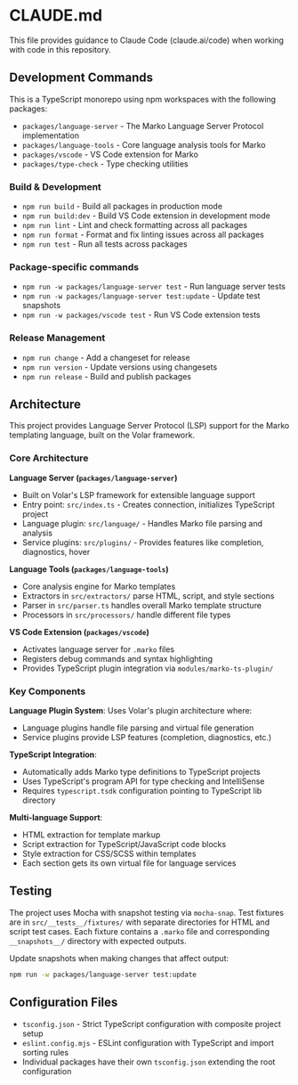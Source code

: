 # CLAUDE.md

This file provides guidance to Claude Code (claude.ai/code) when working with code in this repository.

## Development Commands

This is a TypeScript monorepo using npm workspaces with the following packages:

- `packages/language-server` - The Marko Language Server Protocol implementation
- `packages/language-tools` - Core language analysis tools for Marko
- `packages/vscode` - VS Code extension for Marko
- `packages/type-check` - Type checking utilities

### Build & Development

- `npm run build` - Build all packages in production mode
- `npm run build:dev` - Build VS Code extension in development mode
- `npm run lint` - Lint and check formatting across all packages
- `npm run format` - Format and fix linting issues across all packages
- `npm run test` - Run all tests across packages

### Package-specific commands

- `npm run -w packages/language-server test` - Run language server tests
- `npm run -w packages/language-server test:update` - Update test snapshots
- `npm run -w packages/vscode test` - Run VS Code extension tests

### Release Management

- `npm run change` - Add a changeset for release
- `npm run version` - Update versions using changesets
- `npm run release` - Build and publish packages

## Architecture

This project provides Language Server Protocol (LSP) support for the Marko templating language, built on the Volar framework.

### Core Architecture

**Language Server (`packages/language-server`)**

- Built on Volar's LSP framework for extensible language support
- Entry point: `src/index.ts` - Creates connection, initializes TypeScript project
- Language plugin: `src/language/` - Handles Marko file parsing and analysis
- Service plugins: `src/plugins/` - Provides features like completion, diagnostics, hover

**Language Tools (`packages/language-tools`)**

- Core analysis engine for Marko templates
- Extractors in `src/extractors/` parse HTML, script, and style sections
- Parser in `src/parser.ts` handles overall Marko template structure
- Processors in `src/processors/` handle different file types

**VS Code Extension (`packages/vscode`)**

- Activates language server for `.marko` files
- Registers debug commands and syntax highlighting
- Provides TypeScript plugin integration via `modules/marko-ts-plugin/`

### Key Components

**Language Plugin System**: Uses Volar's plugin architecture where:

- Language plugins handle file parsing and virtual file generation
- Service plugins provide LSP features (completion, diagnostics, etc.)

**TypeScript Integration**:

- Automatically adds Marko type definitions to TypeScript projects
- Uses TypeScript's program API for type checking and IntelliSense
- Requires `typescript.tsdk` configuration pointing to TypeScript lib directory

**Multi-language Support**:

- HTML extraction for template markup
- Script extraction for TypeScript/JavaScript code blocks
- Style extraction for CSS/SCSS within templates
- Each section gets its own virtual file for language services

## Testing

The project uses Mocha with snapshot testing via `mocha-snap`. Test fixtures are in `src/__tests__/fixtures/` with separate directories for HTML and script test cases. Each fixture contains a `.marko` file and corresponding `__snapshots__/` directory with expected outputs.

Update snapshots when making changes that affect output:

```bash
npm run -w packages/language-server test:update
```

## Configuration Files

- `tsconfig.json` - Strict TypeScript configuration with composite project setup
- `eslint.config.mjs` - ESLint configuration with TypeScript and import sorting rules
- Individual packages have their own `tsconfig.json` extending the root configuration
